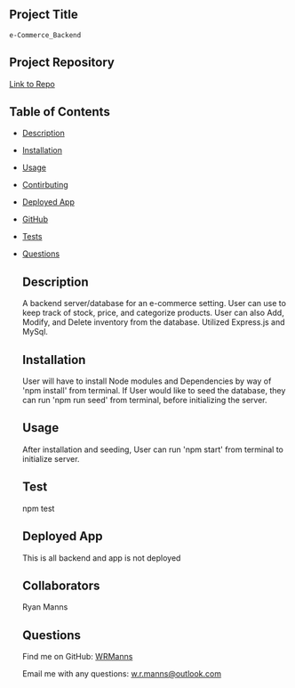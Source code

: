 ## Project Title
    e-Commerce_Backend
    
  ## Project Repository

  [Link to Repo](https://github.com/WRManns/e-commerce_backend)

  

   ## Table of Contents

- [Description](#description)
- [Installation](#installation)
- [Usage](#usage)

- [Contirbuting](#collaborators)
- [Deployed App](#deployment)
- [GitHub](#github)
- [Tests](#tests)
- [Questions](#questions)

    ## Description

    A backend server/database for an e-commerce setting. User can use to keep track of stock, price, and categorize products. User can also Add, Modify, and Delete inventory from the database. Utilized Express.js and MySql.

    ## Installation

    User will have to install Node modules and Dependencies by way of 'npm install' from terminal. If User would like to seed the database, they can run 'npm run seed' from terminal, before initializing the server.

    ## Usage

    After installation and seeding, User can run 'npm start' from terminal to initialize server.

    

    ## Test

    npm test

    ## Deployed App

    This is all backend and app is not deployed

    ## Collaborators

    Ryan Manns

    ## Questions
    
    Find me on GitHub: [WRManns](https://github.com/WRManns)
    
    Email me with any questions: w.r.manns@outlook.com  

